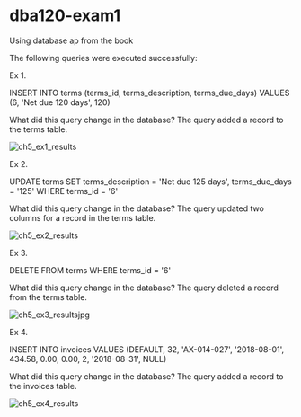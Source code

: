 # dba120-exam1

Using database ap from the book

The following queries were executed successfully:

Ex 1.

INSERT INTO terms (terms_id, terms_description, terms_due_days) VALUES (6, 'Net due 120 days', 120)

What did this query change in the database? The query added a record to the terms table.

![ch5_ex1_results](https://user-images.githubusercontent.com/123834123/216790990-37ed44a1-4bcb-47ab-9aa9-4633dc6ec4a0.jpg)

Ex 2.

UPDATE terms SET terms_description = 'Net due 125 days', terms_due_days = '125' WHERE terms_id = '6'

What did this query change in the database? The query updated two columns for a record in the terms table. 

![ch5_ex2_results](https://user-images.githubusercontent.com/123834123/216848279-e0ab394e-d13b-4c06-a24e-85a61d83bf2f.jpg)

Ex 3.

DELETE FROM terms WHERE terms_id = '6'

What did this query change in the database? The query deleted a record from the terms table.

![ch5_ex3_resultsjpg](https://user-images.githubusercontent.com/123834123/216848913-467ecb6b-bb2e-4c94-ad6f-6aeae1ddcaf6.jpg)

Ex 4.

INSERT INTO invoices VALUES (DEFAULT, 32, 'AX-014-027', '2018-08-01', 434.58, 0.00, 0.00, 2, '2018-08-31', NULL)

What did this query change in the database? The query added a record to the invoices table.

![ch5_ex4_results](https://user-images.githubusercontent.com/123834123/216850690-7662801f-6f58-4349-addc-081616418256.jpg)

